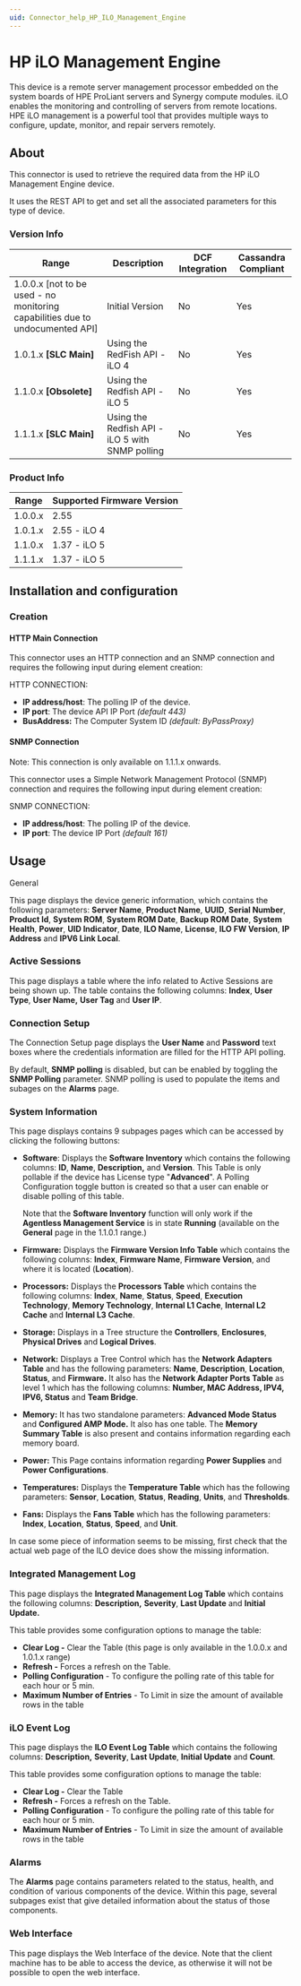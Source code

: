 ```yaml
---
uid: Connector_help_HP_ILO_Management_Engine
---
```


# HP iLO Management Engine

This device is a remote server management processor embedded on the system boards of HPE ProLiant servers and Synergy compute modules. iLO enables the monitoring and controlling of servers from remote locations. HPE iLO management is a powerful tool that provides multiple ways to configure, update, monitor, and repair servers remotely.

## About

This connector is used to retrieve the required data from the HP iLO Management Engine device.

It uses the REST API to get and set all the associated parameters for this type of device.

### Version Info

| **Range**                                                                | **Description**                                 | **DCF Integration** | **Cassandra Compliant** |
|---------------------------------------------------------------------------------|-------------------------------------------------|---------------------|-------------------------|
| 1.0.0.x \[not to be used - no monitoring capabilities due to undocumented API\] | Initial Version                                 | No                  | Yes                     |
| 1.0.1.x **\[SLC Main\]**                                                        | Using the RedFish API - iLO 4                   | No                  | Yes                     |
| 1.1.0.x **\[Obsolete\]**                                                        | Using the Redfish API - iLO 5                   | No                  | Yes                     |
| 1.1.1.x **\[SLC Main\]**                                                        | Using the Redfish API - iLO 5 with SNMP polling | No                  | Yes                     |

### Product Info

| Range | Supported Firmware Version |
|------------------|-----------------------------|
| 1.0.0.x          | 2.55                        |
| 1.0.1.x          | 2.55 - iLO 4                |
| 1.1.0.x          | 1.37 - iLO 5                |
| 1.1.1.x          | 1.37 - iLO 5                |

## Installation and configuration

### Creation

#### HTTP Main Connection

This connector uses an HTTP connection and an SNMP connection and requires the following input during element creation:

HTTP CONNECTION:

- **IP address/host**: The polling IP of the device.
- **IP port**: The device API IP Port *(default 443)*
- **BusAddress:** The Computer System ID *(default: ByPassProxy)*

#### SNMP Connection

Note: This connection is only available on 1.1.1.x onwards.

This connector uses a Simple Network Management Protocol (SNMP) connection and requires the following input during element creation:

SNMP CONNECTION:

- **IP address/host**: The polling IP of the device.
- **IP port**: The device IP Port *(default 161)*

## Usage

General

This page displays the device generic information, which contains the following parameters: **Server Name**, **Product Name**, **UUID**, **Serial Number**, **Product Id**, **System ROM**, **System ROM Date**, **Backup ROM Date**, **System Health**, **Power**, **UID Indicator**, **Date**, **ILO Name**, **License**, **ILO FW Version**, **IP Address** and **IPV6 Link Local**.

### Active Sessions

This page displays a table where the info related to Active Sessions are being shown up. The table contains the following columns: **Index**, **User Type**, **User Name,** **User Tag** and **User IP**.

### Connection Setup

The Connection Setup page displays the **User Name** and **Password** text boxes where the credentials information are filled for the HTTP API polling.

By default, **SNMP polling** is disabled, but can be enabled by toggling the **SNMP Polling** parameter. SNMP polling is used to populate the items and subages on the **Alarms** page.

### System Information

This page displays contains 9 subpages pages which can be accessed by clicking the following buttons:

- **Software**: Displays the **Software Inventory** which contains the following columns: **ID**, **Name**, **Description,** and **Version**. This Table is only pollable if the device has License type "**Advanced**". A Polling Configuration toggle button is created so that a user can enable or disable polling of this table.

  Note that the **Software Inventory** function will only work if the **Agentless Management Service** is in state **Running** (available on the **General** page in the 1.1.0.1 range.)

- **Firmware:** Displays the **Firmware Version Info Table** which contains the following columns: **Index**, **Firmware Name**, **Firmware Version**, and where it is located (**Location**).
- **Processors:** Displays the **Processors Table** which contains the following columns: **Index**, **Name**, **Status**, **Speed**, **Execution Technology**, **Memory Technology**, **Internal L1 Cache**, **Internal L2 Cache** and **Internal L3 Cache**.
- **Storage:** Displays in a Tree structure the **Controllers**, **Enclosures**, **Physical Drives** and **Logical Drives**.
- **Network:** Displays a Tree Control which has the **Network Adapters Table** and has the following parameters: **Name**, **Description**, **Location**, **Status**, and **Firmware.** It also has the **Network Adapter Ports Table** as level 1 which has the following columns: **Number, MAC Address, IPV4, IPV6, Status** and **Team Bridge**.
- **Memory:** It has two standalone parameters: **Advanced Mode Status** and **Configured AMP Mode.** It also has one table. The **Memory Summary Table** is also present and contains information regarding each memory board.
- **Power:** This Page contains information regarding **Power Supplies** and **Power Configurations**.
- **Temperatures:** Displays the **Temperature Table** which has the following parameters: **Sensor**, **Location**, **Status**, **Reading**, **Units**, and **Thresholds**.
- **Fans:** Displays the **Fans Table** which has the following parameters: **Index**, **Location**, **Status**, **Speed**, and **Unit**.

In case some piece of information seems to be missing, first check that the actual web page of the ILO device does show the missing information.

### Integrated Management Log

This page displays the **Integrated Management Log Table** which contains the following columns: **Description,** **Severity**, **Last Update** and **Initial Update.**

This table provides some configuration options to manage the table:

- **Clear Log -** Clear the Table (this page is only available in the 1.0.0.x and 1.0.1.x range)
- **Refresh -** Forces a refresh on the Table.
- **Polling Configuration** - To configure the polling rate of this table for each hour or 5 min.
- **Maximum Number of Entries** - To Limit in size the amount of available rows in the table

### iLO Event Log

This page displays the **ILO Event Log Table** which contains the following columns: **Description,** **Severity**, **Last Update**, **Initial Update** and **Count**.

This table provides some configuration options to manage the table:

- **Clear Log -** Clear the Table
- **Refresh -** Forces a refresh on the Table.
- **Polling Configuration** - To configure the polling rate of this table for each hour or 5 min.
- **Maximum Number of Entries** - To Limit in size the amount of available rows in the table

### Alarms

The **Alarms** page contains parameters related to the status, health, and condition of various components of the device. Within this page, several subpages exist that give detailed information about the status of those components.

### Web Interface

This page displays the Web Interface of the device. Note that the client machine has to be able to access the device, as otherwise it will not be possible to open the web interface.

